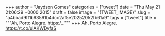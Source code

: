 
+++
author = "Jaydson Gomes"
categories = ["tweet"]
date = "Thu May 21 21:06:29 +0000 2015"
draft = false
image = "{TWEET_IMAGE}"
slug = "a4bbad9ff1b93591b4dcc2af5e20252052fb61a9"
tags = ["tweet"]
title = """Ah, Porto Alegre. https:/..."""
+++
Ah, Porto Alegre. https://t.co/uIAKWDyfaS
